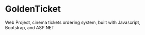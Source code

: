 # GoldenTicket
Web Project, cinema tickets ordering system, built with Javascript, Bootstrap, and ASP.NET


